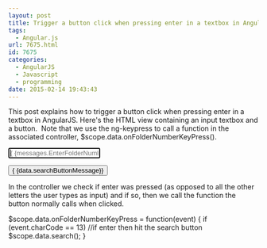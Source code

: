 ```yaml
---
layout: post
title: Trigger a button click when pressing enter in a textbox in AngularJS
tags:
  - Angular.js
url: 7675.html
id: 7675
categories:
  - AngularJS
  - Javascript
  - programming
date: 2015-02-14 19:43:43
---
```


This post explains how to trigger a button click when pressing enter in a textbox in AngularJS. Here's the HTML view containing an input textbox and a button.  Note that we use the ng-keypress to call a function in the associated controller, $scope.data.onFolderNumberKeyPress().

<input 
  data-ng-keypress="data.onFolderNumberKeyPress($event)"   
  id="txtFolderNumber" 
  class="form-control smallMarginRight width20Percent" 
  data-ng-model="data.patientNumber" 
  type="text" 
  autofocus 
  placeholder="{ {messages.EnterFolderNumber}}" 
  data-ng-cloak />

<button 
  id="btnSearch" 
  class="btn btn-primary" 
  data-ng-cloak 
  data-ng-click="data.search()" 
  data-ng-disabled="data.isBusy">
    { {data.searchButtonMessage}}
</button>

In the controller we check if enter was pressed (as opposed to all the other letters the user types as input) and if so, then we call the function the button normally calls when clicked.

$scope.data.onFolderNumberKeyPress = function(event)
{
    if (event.charCode == 13) //if enter then hit the search button
        $scope.data.search();
}